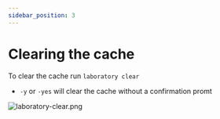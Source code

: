 ```yaml
---
sidebar_position: 3
---
```


# Clearing the cache

To clear the cache run `laboratory clear`

- `-y` or `-yes` will clear the cache without a confirmation promt

![laboratory-clear.png](/img/docs/laboratory-clear.png)